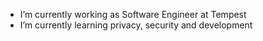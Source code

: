 - I’m currently working as Software Engineer at Tempest
- I’m currently learning privacy, security and development

<!---
celsosoares/celsosoares is a ✨ special ✨ repository because its `README.md` (this file) appears on your GitHub profile.
You can click the Preview link to take a look at your changes.
--->
